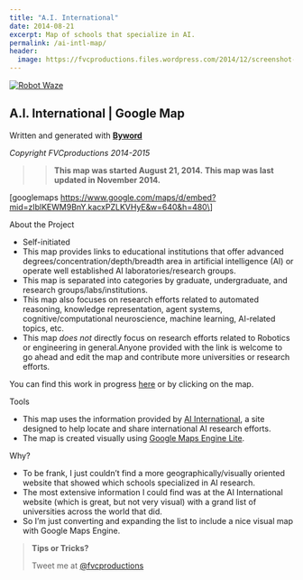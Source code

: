 ```yaml
---
title: "A.I. International"
date: 2014-08-21
excerpt: Map of schools that specialize in AI.
permalink: /ai-intl-map/
header:
  image: https://fvcproductions.files.wordpress.com/2014/12/screenshot-2014-12-16-12-55-34.png?w=1440
---
```


[![Robot Waze](https://fvcproductions.files.wordpress.com/2014/09/robot-waze.png)](https://fvcproductions.files.wordpress.com/2014/09/robot-waze.png)

## A.I. International | Google Map

Written and generated with **[Byword](https://bywordapp.com)**

*Copyright FVCproductions 2014-2015*

> > **This map was started August 21, 2014.**
> > **This map was last updated in November 2014.**

\[googlemaps
https://www.google.com/maps/d/embed?mid=zIblKEWM9BnY.kacxPZLKVHyE&w=640&h=480\]

About the Project

- Self-initiated
- This map provides links to educational institutions that offer
    advanced degrees/concentration/depth/breadth area in artificial
    intelligence (AI) or operate well established AI
    laboratories/research groups.
- This map is separated into categories by graduate, undergraduate,
    and research groups/labs/institutions.
- This map also focuses on research efforts related to automated
    reasoning, knowledge representation, agent systems,
    cognitive/computational neuroscience, machine learning, AI-related
    topics, etc.
- This map *does not* directly focus on research efforts related to
    Robotics or engineering in general.Anyone provided with the link is
    welcome to go ahead and edit the map and contribute more
    universities or research efforts.

You can find this work in progress
[here](https://mapsengine.google.com/map/edit?mid=zIblKEWM9BnY.kacxPZLKVHyE "AI International Map") or
by clicking on the map.

Tools

- This map uses the information provided by [AI
    International](https://www.aiinternational.org/universities.html), a
    site designed to help locate and share international AI research
    efforts.
- The map is created visually using [Google Maps Engine
    Lite](https://www.google.com/enterprise/mapsearth/products/mapsengine.html).

Why?

- To be frank, I just couldn’t find a more geographically/visually
    oriented website that showed which schools specialized in AI
    research.
- The most extensive information I could find was at the AI
    International website (which is great, but not very visual) with a
    grand list of universities across the world that did.
- So I’m just converting and expanding the list to include a nice
    visual map with Google Maps Engine.

> **Tips or Tricks?**
>
> Tweet me at
> [@fvcproductions](https://twitter.com/fvcproductions "FVCproductions on Twitter")